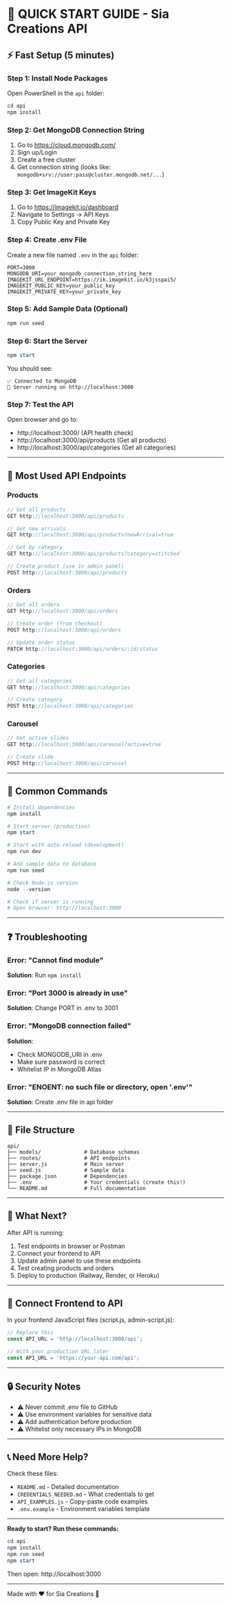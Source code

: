 # 🚀 QUICK START GUIDE - Sia Creations API

## ⚡ Fast Setup (5 minutes)

### Step 1: Install Node Packages
Open PowerShell in the `api` folder:
```powershell
cd api
npm install
```

### Step 2: Get MongoDB Connection String
1. Go to https://cloud.mongodb.com/
2. Sign up/Login
3. Create a free cluster
4. Get connection string (looks like: `mongodb+srv://user:pass@cluster.mongodb.net/...`)

### Step 3: Get ImageKit Keys
1. Go to https://imagekit.io/dashboard
2. Navigate to Settings → API Keys
3. Copy Public Key and Private Key

### Step 4: Create .env File
Create a new file named `.env` in the `api` folder:
```env
PORT=3000
MONGODB_URI=your_mongodb_connection_string_here
IMAGEKIT_URL_ENDPOINT=https://ik.imagekit.io/k3jsspai5/
IMAGEKIT_PUBLIC_KEY=your_public_key
IMAGEKIT_PRIVATE_KEY=your_private_key
```

### Step 5: Add Sample Data (Optional)
```powershell
npm run seed
```

### Step 6: Start the Server
```powershell
npm start
```

You should see:
```
✅ Connected to MongoDB
🚀 Server running on http://localhost:3000
```

### Step 7: Test the API
Open browser and go to:
- http://localhost:3000/ (API health check)
- http://localhost:3000/api/products (Get all products)
- http://localhost:3000/api/categories (Get all categories)

---

## 📡 Most Used API Endpoints

### Products
```javascript
// Get all products
GET http://localhost:3000/api/products

// Get new arrivals
GET http://localhost:3000/api/products?newArrival=true

// Get by category
GET http://localhost:3000/api/products?category=stitched

// Create product (use in admin panel)
POST http://localhost:3000/api/products
```

### Orders
```javascript
// Get all orders
GET http://localhost:3000/api/orders

// Create order (from checkout)
POST http://localhost:3000/api/orders

// Update order status
PATCH http://localhost:3000/api/orders/:id/status
```

### Categories
```javascript
// Get all categories
GET http://localhost:3000/api/categories

// Create category
POST http://localhost:3000/api/categories
```

### Carousel
```javascript
// Get active slides
GET http://localhost:3000/api/carousel?active=true

// Create slide
POST http://localhost:3000/api/carousel
```

---

## 🔧 Common Commands

```powershell
# Install dependencies
npm install

# Start server (production)
npm start

# Start with auto-reload (development)
npm run dev

# Add sample data to database
npm run seed

# Check Node.js version
node --version

# Check if server is running
# Open browser: http://localhost:3000
```

---

## ❓ Troubleshooting

### Error: "Cannot find module"
**Solution**: Run `npm install`

### Error: "Port 3000 is already in use"
**Solution**: Change PORT in .env to 3001

### Error: "MongoDB connection failed"
**Solution**: 
- Check MONGODB_URI in .env
- Make sure password is correct
- Whitelist IP in MongoDB Atlas

### Error: "ENOENT: no such file or directory, open '.env'"
**Solution**: Create .env file in api folder

---

## 📂 File Structure
```
api/
├── models/              # Database schemas
├── routes/              # API endpoints
├── server.js            # Main server
├── seed.js              # Sample data
├── package.json         # Dependencies
├── .env                 # Your credentials (create this!)
└── README.md            # Full documentation
```

---

## 🎯 What Next?

After API is running:
1. Test endpoints in browser or Postman
2. Connect your frontend to API
3. Update admin panel to use these endpoints
4. Test creating products and orders
5. Deploy to production (Railway, Render, or Heroku)

---

## 📱 Connect Frontend to API

In your frontend JavaScript files (script.js, admin-script.js):

```javascript
// Replace this
const API_URL = 'http://localhost:3000/api';

// With your production URL later
const API_URL = 'https://your-api.com/api';
```

---

## 🔒 Security Notes

- ⚠️ Never commit .env file to GitHub
- ⚠️ Use environment variables for sensitive data
- ⚠️ Add authentication before production
- ⚠️ Whitelist only necessary IPs in MongoDB

---

## 📞 Need More Help?

Check these files:
- `README.md` - Detailed documentation
- `CREDENTIALS_NEEDED.md` - What credentials to get
- `API_EXAMPLES.js` - Copy-paste code examples
- `.env.example` - Environment variables template

---

**Ready to start? Run these commands:**
```powershell
cd api
npm install
npm run seed
npm start
```

Then open: http://localhost:3000

---

Made with ❤️ for Sia Creations 🌸
